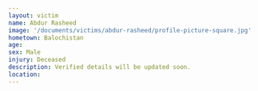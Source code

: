```yaml
---
layout: victim
name: Abdur Rasheed
image: '/documents/victims/abdur-rasheed/profile-picture-square.jpg'
hometown: Balochistan
age:
sex: Male
injury: Deceased
description: Verified details will be updated soon.
location:
---
```

